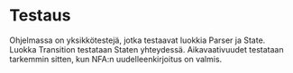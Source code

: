 # Testaus
Ohjelmassa on yksikkötestejä, jotka testaavat luokkia Parser ja State. Luokka Transition testataan Staten yhteydessä.
Aikavaativuudet testataan tarkemmin sitten, kun NFA:n uudelleenkirjoitus on valmis.
